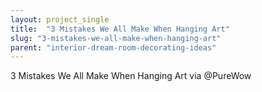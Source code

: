 ```yaml
---
layout: project_single
title:  "3 Mistakes We All Make When Hanging Art"
slug: "3-mistakes-we-all-make-when-hanging-art"
parent: "interior-dream-room-decorating-ideas"
---
```

3 Mistakes We All Make When Hanging Art via @PureWow